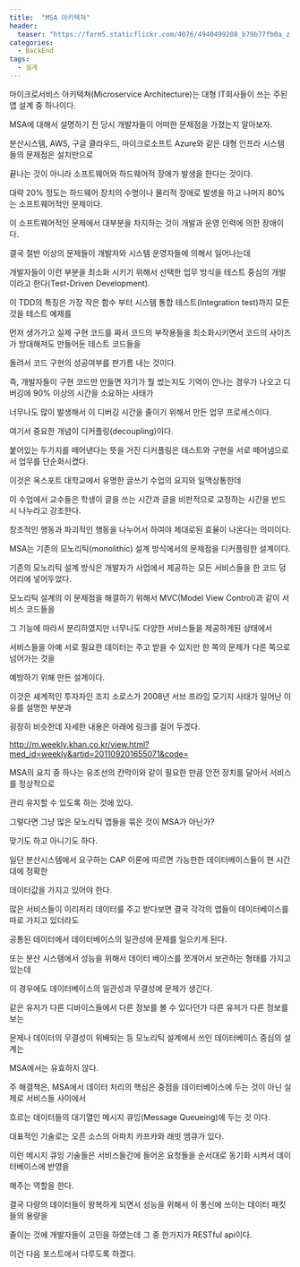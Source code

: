 ```yaml
---
title:  "MSA 아키텍쳐"
header:
  teaser: "https://farm5.staticflickr.com/4076/4940499208_b79b77fb0a_z.jpg"
categories: 
  - BackEnd
tags:
  - 설계
---
```

   
   마이크로서비스 아키텍쳐(Microservice Architecture)는 대형 IT회사들이 쓰는 주된 앱 설계 중 하나이다.
   
   MSA에 대해서 설명하기 전 당시 개발자들이 어떠한 문제점을 가졌는지 알아보자.
   
   분산시스템, AWS, 구글 클라우드, 마이크로소프트 Azure와 같은 대형 인프라 시스템들의 문제점은 설치만으로 
   
   끝나는 것이 아니라 소프트웨어와 하드웨어적 장애가 발생을 한다는 것이다.
   
   대략 20% 정도는 하드웨어 장치의 수명이나 물리적 장애로 발생을 하고 나머지 80%는 소프트웨어적인 문제이다.
   
   이 소프트웨어적인 문제에서 대부분을 차지하는 것이 개발과 운영 인력에 의한 장애이다.
   
   결국 절반 이상의 문제들이 개발자와 시스템 운영자들에 의해서 일어나는데
   
   개발자들이 이런 부분을 최소화 시키기 위해서 선택한 업무 방식을 테스트 중심의 개발 이라고 한다(Test-Driven Development).
   
   이 TDD의 특징은 가장 작은 함수 부터 시스템 통합 테스트(Integration test)까지 모든 것을 테스트 예제를 
   
   먼저 생가가고 실제 구현 코드를 짜서 코드의 부작용들을 최소화시키면서 코드의 사이즈가 방대해져도 만들어둔 테스트 코드들을
   
   돌려서 코드 구현의 성공여부를 판가름 내는 것이다.
   
   즉, 개발자들이 구현 코드만 만들면 자기가 뭘 썼는지도 기억이 안나는 경우가 나오고 디버깅에 90% 이상의 시간을 소요하는 사태가
   
   너무나도 많이 발생해서 이 디버깅 시간을 줄이기 위해서 만든 업무 프로세스이다.
   
   
   
   여기서 중요한 개념이 디커플링(decoupling)이다.
   
   붙어있는 두가지를 떼어낸다는 뜻을 거진 디커플링은 테스트와 구현을 서로 떼어냄으로서 업무를 단순화시켰다.
   
   이것은 옥스포트 대학교에서 유명한 글쓰기 수업의 요지와 일맥상통한데
   
   이 수업에서 교수들은 학생이 글을 쓰는 시간과 글을 비판적으로 교정하는 시간을 반드시 나누라고 강조한다.
   
   창조적인 행동과 파괴적인 행동을 나누어서 하여야 제대로된 효율이 나온다는 의미이다.
   
   
   MSA는 기존의 모노리틱(monolithic) 설계 방식에서의 문제점을 디커플링한 설계이다.
   
   기존의 모노리틱 설계 방식은 개발자가 사업에서 제공하는 모든 서비스들을 한 코드 덩어리에 넣어두었다.
   
   모노리틱 설계의 이 문제점을 해결하기 위해서 MVC(Model View Control)과 같이 서비스 코드들을
   
   그 기능에 따라서 분리하였지만 너무나도 다양한 서비스들을 제공하게된 상태에서
   
   서비스들을 아예 서로 필요한 데이터는 주고 받을 수 있지만 한 쪽의 문제가 다른 쪽으로 넘어가는 것을
   
   예방하기 위해 만든 설계이다.
   
   
   이것은 셰계적인 투자자인 조지 소로스가 2008년 서브 프라임 모기지 사태가 일어난 이유를 설명한 부분과
   
   굉장히 비슷한데 자세한 내용은 아래에 링크를 걸어 두겠다.
   
   http://m.weekly.khan.co.kr/view.html?med_id=weekly&artid=201109201655071&code=
   
   MSA의 요지 중 하나는 유조선의 칸막이와 같이 필요한 만큼 안전 장치를 달아서 서비스를 정상적으로
   
   관리 유지할 수 있도록 하는 것에 있다.
   
   
   
   그렇다면 그냥 많은 모노리틱 앱들을 묶은 것이 MSA가 아닌가?
   
   맞기도 하고 아니기도 하다.
   
   일단 분산시스템에서 요구하는 CAP 이론에 따르면 가능한한 데이터베이스들이 현 시간대에 정확한
   
   데이터값을 가지고 있어야 한다.
   
   많은 서비스들이 이리저리 데이터를 주고 받다보면 결국 각각의 앱들이 데이터베이스를 따로 가지고 있더라도
   
   공통된 데이터에서 데이터베이스의 일관성에 문제를 일으키게 된다.
   
   또는 분산 시스템에서 성능을 위해서 데이터 베이스를 쪼개어서 보관하는 형태를 가지고 있는데 
   
   이 경우에도 데이터베이스의 일관성과 무결성에 문제가 생긴다.
   
   같은 유저가 다른 디바이스들에서 다른 정보를 볼 수 있다던가 다른 유저가 다른 정보를 보는
   
   문제나 데이터의 무결성이 위배되는 등 모노리틱 설계에서 쓰인 데이터베이스 중심의 설계는
   
   MSA에서는 유효하지 않다.
   
   
   
   주 해결책은, MSA에서 데이터 처리의 핵심은 중점을 데이터베이스에 두는 것이 아닌 실제로 서비스들 사이에서
   
   흐르는 데이터들의 대기열인 메시지 큐잉(Message Queueing)에 두는 것 이다. 
   
   대표적인 기술로는 오픈 소스의 아파치 카프카와 래빗 엠큐가 있다.
   
   이런 메시지 큐잉 기술들은 서비스들간에 들어온 요청들을 순서대로 동기화 시켜서 데이터베이스에 반영을
   
   해주는 역할을 한다.
   
   
   결국 다량의 데이터들이 왕복하게 되면서 성능을 위해서 이 통신에 쓰이는 데이터 패킷들의 용량을
   
   줄이는 것에 개발자들이 고민을 하였는데 그 중 한가지가 RESTful api이다.
   
   이건 다음 포스트에서 다루도록 하겠다.
   
   
 

